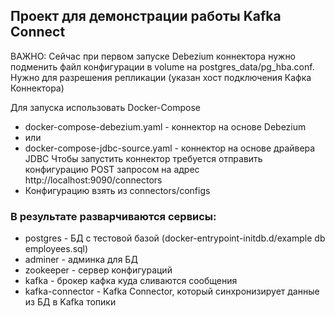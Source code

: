 ## Проект для демонстрации работы Kafka Connect

ВАЖНО: Сейчас при первом запуске Debezium коннектора нужно подменить файл конфигурации в volume на postgres_data/pg_hba.conf. Нужно для разрешения репликации (указан хост подключения Кафка Коннектора)

Для запуска использовать Docker-Compose
- docker-compose-debezium.yaml - коннектор на основе Debezium
- или
- docker-compose-jdbc-source.yaml - коннектор на основе драйвера JDBC
Чтобы запустить коннектор требуется отправить конфигурацию POST запросом на адрес http://localhost:9090/connectors
- Конфигурацию взять из connectors/configs

### В результате разварчиваются сервисы:

- postgres - БД с тестовой базой (docker-entrypoint-initdb.d/example db employees.sql) 
- adminer - админка для БД 
- zookeeper - сервер конфигураций
- kafka - брокер кафка куда сливаются сообщения
- kafka-connector - Kafka Connector, который синхронизирует данные из БД в Kafka топики
